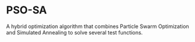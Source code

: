 # PSO-SA
 A hybrid optimization algorithm that combines Particle Swarm Optimization and Simulated Annealing to  solve several test functions.
